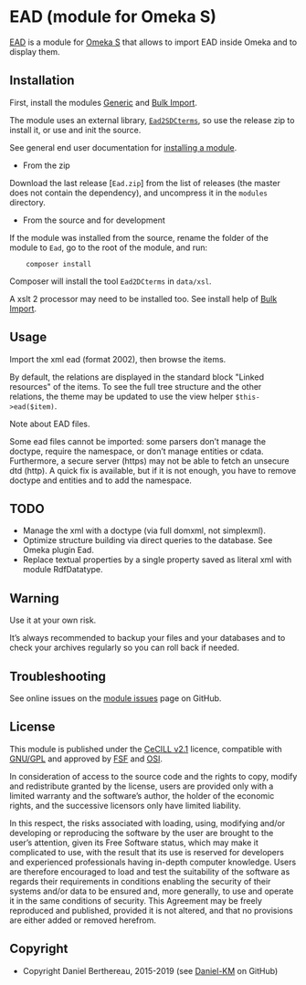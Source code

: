 EAD (module for Omeka S)
========================

[EAD] is a module for [Omeka S] that allows to import EAD inside Omeka and to
display them.


Installation
------------

First, install the modules [Generic] and [Bulk Import].

The module uses an external library, [`Ead2SDCterms`], so use the release zip to
install it, or use and init the source.

See general end user documentation for [installing a module].

* From the zip

Download the last release [`Ead.zip`] from the list of releases (the master does
not contain the dependency), and uncompress it in the `modules` directory.

* From the source and for development

If the module was installed from the source, rename the folder of the module to
`Ead`, go to the root of the module, and run:

```
    composer install
```

Composer will install the tool `Ead2DCterms` in `data/xsl`.

A xslt 2 processor may need to be installed too. See install help of [Bulk Import].


Usage
-----

Import the xml ead (format 2002), then browse the items.

By default, the relations are displayed in the standard block "Linked resources"
of the items. To see the full tree structure and the other relations, the theme
may be updated to use the view helper `$this->ead($item)`.

Note about EAD files.

Some ead files cannot be imported: some parsers don’t manage the doctype,
require the namespace, or don’t manage entities or cdata. Furthermore, a secure
server (https) may not be able to fetch an unsecure dtd (http). A quick fix is
available, but if it is not enough, you have to remove doctype and entities and
to add the namespace.


TODO
----

* Manage the xml with a doctype (via full domxml, not simplexml).
* Optimize structure building via direct queries to the database. See Omeka
  plugin Ead.
* Replace textual properties by a single property saved as literal xml with
  module RdfDatatype.


Warning
-------

Use it at your own risk.

It’s always recommended to backup your files and your databases and to check
your archives regularly so you can roll back if needed.


Troubleshooting
---------------

See online issues on the [module issues] page on GitHub.


License
-------

This module is published under the [CeCILL v2.1] licence, compatible with
[GNU/GPL] and approved by [FSF] and [OSI].

In consideration of access to the source code and the rights to copy, modify and
redistribute granted by the license, users are provided only with a limited
warranty and the software’s author, the holder of the economic rights, and the
successive licensors only have limited liability.

In this respect, the risks associated with loading, using, modifying and/or
developing or reproducing the software by the user are brought to the user’s
attention, given its Free Software status, which may make it complicated to use,
with the result that its use is reserved for developers and experienced
professionals having in-depth computer knowledge. Users are therefore encouraged
to load and test the suitability of the software as regards their requirements
in conditions enabling the security of their systems and/or data to be ensured
and, more generally, to use and operate it in the same conditions of security.
This Agreement may be freely reproduced and published, provided it is not
altered, and that no provisions are either added or removed herefrom.


Copyright
---------

* Copyright Daniel Berthereau, 2015-2019 (see [Daniel-KM] on GitHub)


[Omeka S]: https://omeka.org/s
[EAD]: https://github.com/Daniel-KM/Omeka-S-module-EAD
[Bulk Import]: https://github.com/Daniel-KM/Omeka-S-module-BulkImport
[Generic]: https://github.com/Daniel-KM/Omeka-S-module-Generic
[Installing a module]: https://omeka.org/s/docs/user-manual/modules/#installing-modules
[module issues]: https://github.com/Daniel-KM/Omeka-S-module-EAD/issues
[`Ead2SDCterms`]: https://github.com/Daniel-KM/Ead2DCterms
[`data/xsl`]: https://github.com/Daniel-KM/Omeka-S-module-Ead/tree/master/data/xsl
[CeCILL v2.1]: https://www.cecill.info/licences/Licence_CeCILL_V2.1-en.html
[GNU/GPL]: https://www.gnu.org/licenses/gpl-3.0.html
[FSF]: https://www.fsf.org
[OSI]: http://opensource.org
[Daniel-KM]: https://github.com/Daniel-KM "Daniel Berthereau"
